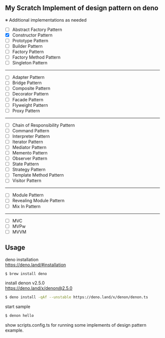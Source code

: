 ## My Scratch Implement of design pattern on deno

※ Additional implementations as needed

* [ ] Abstract Factory Pattern
* [x] Constructor Pattern
* [ ] Prototype Pattern
* [ ] Builder Pattern
* [ ] Factory Pattern
* [ ] Factory Method Pattern
* [ ] Singleton Pattern
---
* [ ] Adapter Pattern
* [ ] Bridge Pattern
* [ ] Composite Pattern
* [ ] Decorator Pattern
* [ ] Facade Pattern
* [ ] Flyweight Pattern
* [ ] Proxy Pattern
---
* [ ] Chain of Responsibility Pattern
* [ ] Command Pattern
* [ ] Interpreter Pattern
* [ ] Iterator Pattern
* [ ] Mediator Pattern
* [ ] Memento Pattern
* [ ] Observer Pattern
* [ ] State Pattern
* [ ] Strategy Pattern
* [ ] Template Method Pattern
* [ ] Visitor Pattern
---
* [ ] Module Pattern
* [ ] Revealing Module Pattern
* [ ] Mix In Pattern
---
* [ ] MVC
* [ ] MVPw
* [ ] MVVM

## Usage

deno installation  
https://deno.land/#installation

```sh
$ brew install deno
```

install denon v2.5.0  
https://deno.land/x/denon@2.5.0

```sh
$ deno install -qAf --unstable https://deno.land/x/denon/denon.ts
```

start sample

```sh
$ denon hello
```

show scripts.config.ts for running some implements of design pattern example.
